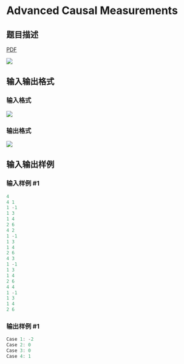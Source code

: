 # Advanced Causal Measurements

## 题目描述

[problemUrl]: https://uva.onlinejudge.org/index.php?option=com_onlinejudge&Itemid=8&category=18&page=show_problem&problem=1560

[PDF](https://uva.onlinejudge.org/external/106/p10619.pdf)

![](https://cdn.luogu.com.cn/upload/vjudge_pic/UVA10619/4d16216df9c16616f6509894aad339437f7f2c1d.png)

## 输入输出格式

### 输入格式

![](https://cdn.luogu.com.cn/upload/vjudge_pic/UVA10619/41c7fd9ca7bb4128f3cac0f969a8a3e8619d360b.png)

### 输出格式

![](https://cdn.luogu.com.cn/upload/vjudge_pic/UVA10619/533b2a3884ec2f8c4ac0e07eb9ed04a003bff14e.png)

## 输入输出样例

### 输入样例 #1

```cpp
4
4 1
1 -1
1 3
1 4
2 6
4 2
1 -1
1 3
1 4
2 6
4 3
1 -1
1 3
1 4
2 6
4 4
1 -1
1 3
1 4
2 6
```


### 输出样例 #1

```cpp
Case 1: -2
Case 2: 0
Case 3: 0
Case 4: 1
```


